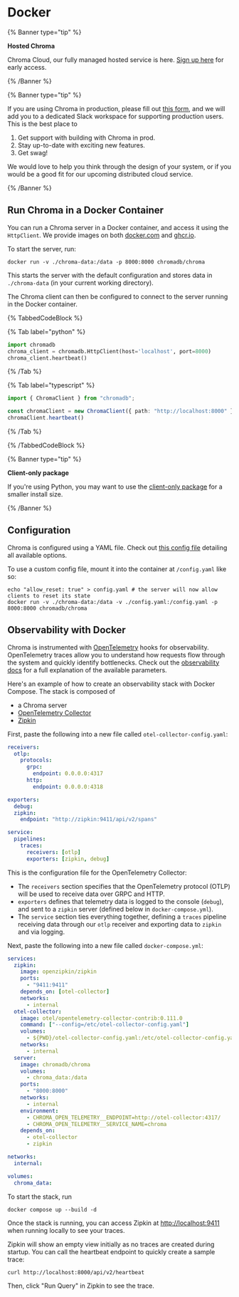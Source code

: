 # Docker

{% Banner type="tip" %}

**Hosted Chroma**

Chroma Cloud, our fully managed hosted service is here. [Sign up here](https://trychroma.com/signup) for early access.

{% /Banner %}

{% Banner type="tip" %}

If you are using Chroma in production, please fill out [this form](https://airtable.com/appqd02UuQXCK5AuY/pagr1D0NFQoNpUpNZ/form), and we will add you to a dedicated Slack workspace for supporting production users.
This is the best place to

1. Get support with building with Chroma in prod.
2. Stay up-to-date with exciting new features.
3. Get swag!

We would love to help you think through the design of your system, or if you would be a good fit for our upcoming distributed cloud service.

{% /Banner %}

## Run Chroma in a Docker Container

You can run a Chroma server in a Docker container, and access it using the `HttpClient`. We provide images on both [docker.com](https://hub.docker.com/r/chromadb/chroma) and [ghcr.io](https://github.com/chroma-core/chroma/pkgs/container/chroma).

To start the server, run:

```terminal
docker run -v ./chroma-data:/data -p 8000:8000 chromadb/chroma
```

This starts the server with the default configuration and stores data in `./chroma-data` (in your current working directory).

The Chroma client can then be configured to connect to the server running in the Docker container.

{% TabbedCodeBlock %}

{% Tab label="python" %}
```python
import chromadb
chroma_client = chromadb.HttpClient(host='localhost', port=8000)
chroma_client.heartbeat()
```
{% /Tab %}

{% Tab label="typescript" %}
```typescript
import { ChromaClient } from "chromadb";

const chromaClient = new ChromaClient({ path: "http://localhost:8000" })
chromaClient.heartbeat()
```
{% /Tab %}

{% /TabbedCodeBlock %}

{% Banner type="tip" %}

**Client-only package**

If you're using Python, you may want to use the [client-only package](/production/chroma-server/python-thin-client) for a smaller install size.

<!-- Editor note: For IDE navigation, the relative path is: ../chroma-server/python-thin-client.md -->
{% /Banner %}

## Configuration

Chroma is configured using a YAML file. Check out [this config file](https://github.com/chroma-core/chroma/blob/main/rust/frontend/sample_configs/single_node_full.yaml) detailing all available options.

To use a custom config file, mount it into the container at `/config.yaml` like so:

```terminal
echo "allow_reset: true" > config.yaml # the server will now allow clients to reset its state
docker run -v ./chroma-data:/data -v ./config.yaml:/config.yaml -p 8000:8000 chromadb/chroma
```

## Observability with Docker

Chroma is instrumented with [OpenTelemetry](https://opentelemetry.io/) hooks for observability. OpenTelemetry traces allow you to understand how requests flow through the system and quickly identify bottlenecks. Check out the [observability docs](../administration/observability) for a full explanation of the available parameters.

Here's an example of how to create an observability stack with Docker Compose. The stack is composed of

- a Chroma server
- [OpenTelemetry Collector](https://github.com/open-telemetry/opentelemetry-collector)
- [Zipkin](https://zipkin.io/)

First, paste the following into a new file called `otel-collector-config.yaml`:

```yaml
receivers:
  otlp:
    protocols:
      grpc:
        endpoint: 0.0.0.0:4317
      http:
        endpoint: 0.0.0.0:4318

exporters:
  debug:
  zipkin:
    endpoint: "http://zipkin:9411/api/v2/spans"

service:
  pipelines:
    traces:
      receivers: [otlp]
      exporters: [zipkin, debug]
```

This is the configuration file for the OpenTelemetry Collector:
* The `receivers` section specifies that the OpenTelemetry protocol (OTLP) will be used to receive data over GRPC and HTTP.
* `exporters` defines that telemetry data is logged to the console (`debug`), and sent to a `zipkin` server (defined below in `docker-compose.yml`).
* The `service` section ties everything together, defining a `traces` pipeline receiving data through our `otlp` receiver and exporting data to `zipkin` and via logging.

Next, paste the following into a new file called `docker-compose.yml`:

```yaml
services:
  zipkin:
    image: openzipkin/zipkin
    ports:
      - "9411:9411"
    depends_on: [otel-collector]
    networks:
      - internal
  otel-collector:
    image: otel/opentelemetry-collector-contrib:0.111.0
    command: ["--config=/etc/otel-collector-config.yaml"]
    volumes:
      - ${PWD}/otel-collector-config.yaml:/etc/otel-collector-config.yaml
    networks:
      - internal
  server:
    image: chromadb/chroma
    volumes:
      - chroma_data:/data
    ports:
      - "8000:8000"
    networks:
      - internal
    environment:
      - CHROMA_OPEN_TELEMETRY__ENDPOINT=http://otel-collector:4317/
      - CHROMA_OPEN_TELEMETRY__SERVICE_NAME=chroma
    depends_on:
      - otel-collector
      - zipkin

networks:
  internal:

volumes:
  chroma_data:
```

To start the stack, run

```terminal
docker compose up --build -d
```

Once the stack is running, you can access Zipkin at [http://localhost:9411](http://localhost:9411) when running locally to see your traces.

Zipkin will show an empty view initially as no traces are created during startup. You can call the heartbeat endpoint to quickly create a sample trace:

```terminal
curl http://localhost:8000/api/v2/heartbeat
```

Then, click "Run Query" in Zipkin to see the trace.
